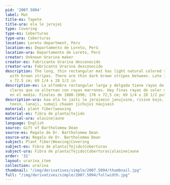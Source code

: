 ```yaml
---
pid: '2007.5094'
label: Mat
title-es: Tapete
title-ura: ela le jerajei
type: Covering
type-es: Coberturas
type-ura: Coberturas
location: Loreto department, Peru
location-es: Departamento de Loreto, Perú
location-ura: Departamento de Loreto, Perú
creator: Unknown Urarina maker
creator-es: Fabricante Urarina desconocido
creator-ura: Fabricante Urarina desconocido
description: The long, thin rectangular mat has light natural colored stripes alternating
  with brown stripes. There are thin dark brown stripes between. Late 1800s-1996.&nbsp;176
  x 72.5 cm; 69 1/4 x 28 1/2 in
description-es: La alfombra rectangular larga y delgada tiene rayas de colores naturales
  claros que se alternan con rayas marrones. Hay finas rayas de color marrón oscuro
  en el medio. Finales de 1800-1996; 176 x 72,5 cm; 69 1/4 x 28 1/2 pulgadas
description-ura: kaa ela te jaiti le jerajeein janujuine, risine kaje, nichate kulujuen
  teein, lanaji, sumaji chaaen jichujui naujuain
material: plant fiber|weaving
material-es: fibra de planta|tejido
material-ura: alasine|aune
language: English
source: Gift of Bartholomew Dean
source-es: Regalo de Dr. Bartholomew Dean
source-ura: Regalo de Dr. Bartholomew Dean
subject: Plant fiber|Weaving|Covering
subject-es: Fibra de planta|Tejido|Coberturas
subject-ura: Fibra de planta|Tejido|Coberturas|alasine|aune
order: '31'
layout: urarina_item
collection: urarina
thumbnail: "/img/derivatives/simple/2007.5094/thumbnail.jpg"
full: "/img/derivatives/simple/2007.5094/fullwidth.jpg"
---
```

